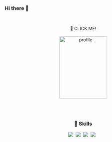 <br>

### Hi there 👋

<br>
<p align="center">
      <span>💬 CLICK ME!</span>
      <br/><br/>
<a href="https://dobiisfree.github.io/">
      <img src="https://user-images.githubusercontent.com/52994616/175551652-2b03555e-b69a-4a3a-bbd4-efb3d7beba4a.png" alt="profile" height="200" width="153" r"/>
</a>
</p>

<br>
<br>

<h3 align="center"><b> 🧸 Skills </b></h3>
<p align="center">
<img src="https://img.shields.io/badge/HTML5-E34F26?style=flat-square&logo=HTML5&logoColor=white"/></a>&nbsp
<img src="https://img.shields.io/badge/CSS3-1572B6?style=flat-square&logo=CSS3&logoColor=white"/></a>&nbsp
<img src="https://img.shields.io/badge/JavaScript-F7DF1E?style=flat-square&logo=JavaScript&logoColor=white"/></a>&nbsp
<img src="https://img.shields.io/badge/c++-00599C?style=flat-square&logo=c%2B%2B&logoColor=white"/></a> &nbsp </p>


<!--
**DobiIsFree/DobiIsFree** is a ✨ _special_ ✨ repository because its `README.md` (this file) appears on your GitHub profile.

![Anurag's GitHub stats](https://github-readme-stats.vercel.app/api?username=DobiIsFree&show_icons=true&theme=swift)
[![Solved.ac Profile](http://mazassumnida.wtf/api/v2/generate_badge?boj=o_0)](https://solved.ac/o_0/)


Here are some ideas to get you started:

- 🔭 I’m currently working on ...
- 🌱 I’m currently learning ...
- 👯 I’m looking to collaborate on ...
- 🤔 I’m looking for help with ...
- 💬 Ask me about ...
- 📫 How to reach me: ...
- 😄 Pronouns: ...
- ⚡ Fun fact: ...
-->
